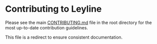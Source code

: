 # Contributing to Leyline

Please see the main [CONTRIBUTING.md](../CONTRIBUTING.md) file in the root directory for the most up-to-date contribution guidelines.

This file is a redirect to ensure consistent documentation.
